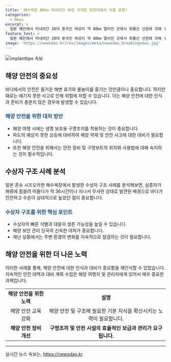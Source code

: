 ```yaml
---
title:  해수욕장 80km 떠내려간 여성 극적한 망망대해서 이틀 표류!
categories:
  - News
excerpt: >
  일본 해안에서 떠내려간 20대 중국인 여성이 약 80㎞ 떨어진 곳에서 화물선 선원에 의해 구조되었다. 이 여성은 튜브를 탄 채 발견되어 탈수 증상은 있지만 생명에는 지장이 없는 상태로 알려졌다. 해상보안청은 실종 신고를 받고 수색을 벌이다가 중단했으며, 이 여성은 바다가 잔잔하고 수온이 높아 구조된 것으로 전해졌다. 
feature_text: >
  일본 해안에서 떠내려간 20대 중국인 여성이 약 80㎞ 떨어진 곳에서 화물선 선원에 의해 구조되었다. 이 여성은 튜브를 탄 채 발견되어 탈수 증상은 있지만 생명에는 지장이 없는 상태로 알려졌다. 해상보안청은 실종 신고를 받고 수색을 벌이다가 중단했으며, 이 여성은 바다가 잔잔하고 수온이 높아 구조된 것으로 전해졌다. 
image: 'https://newsdao.kr/res/images/meta/newsdao_breakingnews.jpg'
---
```


<p><img src="https://newsdao.kr/res/images/meta/newsdao_breakingnews.jpg" alt="implanttips 속보" /></p>

<h2 data-ke-size="size26">해양 안전의 중요성</h2>

<p data-ke-size="size16">바다에서의 안전은 즐거운 해변 휴가와 물놀이를 즐기는 것만큼이나 중요합니다. 하지만 때로는 예기치 못한 사고로 인해 위험에 처할 수 있습니다. 이는 해양 안전에 대한 인식과 준비가 충분치 않은 경우에 발생할 수 있습니다.</p>

<h3><b><span style="color: #1a5490;">해양 안전을 위한 대처 방안</span></b></h3>

<ul>
    <li>해양 여행 시에는 생명 보호용 구명조끼를 착용하는 것이 중요합니다.</li>
    <li>파도의 예상치 못한 상승에 대비하여 해양 악재 및 안전 사고에 대한 대비가 필요합니다.</li>
    <li>또한 해양 안전을 위해서는 안전 장비 및 구명보트의 위치와 사용법에 대해 숙지하는 것이 필수적입니다.</li>
</ul>

<h2 data-ke-size="size26">수상자 구조 사례 분석</h2>

<p data-ke-size="size16">일본 혼슈 시즈오카현 해수욕장에서 발생한 수상자 구조 사례를 분석해보면, 실종자가 해류에 휩쓸려 떠돌다가 약 36시간이나 지나서 무사한 상태로 발견된 배경으로 바다가 잔잔하고 수온이 상대적으로 높았던 점이 중요합니다.</p>

<h3><b><span style="color: #1a5490;">수상자 구조를 위한 핵심 포인트</span></b></h3>

<ul>
    <li>수상자의 빠른 식별과 대응이 생존 가능성을 높일 수 있습니다.</li>
    <li>해양 보안 관리 당국의 신속한 대처가 중요합니다.</li>
    <li>재난 상황에서는 주변 환경의 변화를 지속적으로 점검하는 것이 필요합니다.</li>
</ul>

<h2 data-ke-size="size26">해양 안전을 위한 더 나은 노력</h2>

<p data-ke-size="size16">이러한 사례를 통해, 해양 안전에 대한 인식과 대비가 중요함을 재인식할 수 있었습니다. 지속적인 안전 대책과 대비 계획 수립은 해양 여행자 및 관리자에게 있어서 매우 중요한 과제입니다.</p>

<table>
    <tr>
        <td style="text-align: center; height: 17px;"><b>해양 안전을 위한 노력</b></td>
        <td style="text-align: center; height: 17px;"><b>설명</b></td>
    </tr>
    <tr>
        <td style="text-align: center; height: 17px;">해양 안전 교육 강화</td>
        <td style="text-align: center; height: 17px;">해양 안전 및 구조에 필요한 기본 지식을 확산시키는 노력이 필요합니다.</td>
    </tr>
    <tr>
        <td style="text-align: center; height: 17px;"><b>해양 안전 장비 개선</b></td>
        <td style="text-align: center; height: 17px;"><b>구명조끼 및 안전 시설의 효율적인 보급과 관리가 요구됩니다.</b></td>
    </tr>
</table>

<p><hr data-ke-size="size16"></p>
실시간 뉴스 속보는, <a href="https://newsdao.kr" rel="dofollow">https://newsdao.kr</a>


